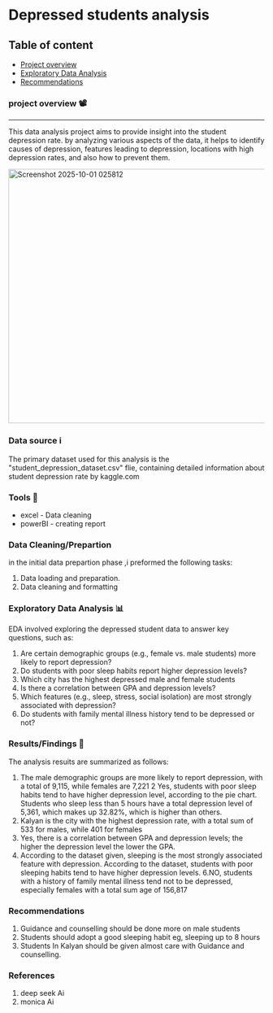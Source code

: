 # Depressed students analysis

## Table of content
- [Project overview](#project-overview)
- [Exploratory Data Analysis](#exploratory-data-analysis)
- [Recommendations](#recommendations)

### project overview 📽️
---
This data analysis project aims to provide insight into the student depression rate. by analyzing various aspects of the data, it helps to identify causes of depression, features leading to depression, locations with high depression rates, and also how to prevent them.

<img width="902" height="500" alt="Screenshot 2025-10-01 025812" src="https://github.com/user-attachments/assets/e2fff110-5884-4c72-b8bc-0c51b73200a5" />



### Data source ℹ️

The primary dataset used for this analysis is the "student_depression_dataset.csv" flie, containing detailed information about student depression rate by kaggle.com

### Tools 🧰

- excel - Data cleaning
- powerBI - creating report

### Data Cleaning/Prepartion

in the initial data prepartion phase ,i preformed the following tasks:
1. Data loading and preparation.
2. Data cleaning and formatting

### Exploratory Data Analysis 📊

EDA involved exploring the depressed student data to answer key questions, such as:

1. Are certain demographic groups (e.g., female vs. male students) more likely to report depression?
2. Do students with poor sleep habits report higher depression levels?
3. Which city has the highest depressed male and female students
4. Is there a correlation between GPA and depression levels?
5. Which features (e.g., sleep, stress, social isolation) are most strongly associated with depression?
6. Do students with family mental illness history tend to be depressed or not?

### Results/Findings 🤔

The analysis resuits are summarized as follows:

1. The male demographic groups are more likely to report depression, with a total of 9,115, while females are 7,221
2 Yes, students with poor sleep habits tend to have higher depression level, according to the pie chart. Students who sleep less than 5 hours have a total depression level of 5,361, which makes up 32.82%, which is higher than others.
3. Kalyan is the city with the highest depression rate, with a total sum of 533 for males, while 401 for females
4. Yes, there is a correlation between  GPA and depression levels; the higher the depression level the lower the GPA.
5. According to the dataset given, sleeping is the most strongly associated feature with depression. According to the dataset, students with poor sleeping habits tend to have higher depression levels.
 6.NO, students with a history of family mental illness tend not to be depressed, especially females with a total sum age of 156,817 

### Recommendations

1.  Guidance and counselling should be done more on male students
2.	Students should adopt a good sleeping habit eg, sleeping up to 8 hours
3.	Students In Kalyan should be given almost care with Guidance and counselling.

### References
1. deep seek Ai
2. monica Ai



